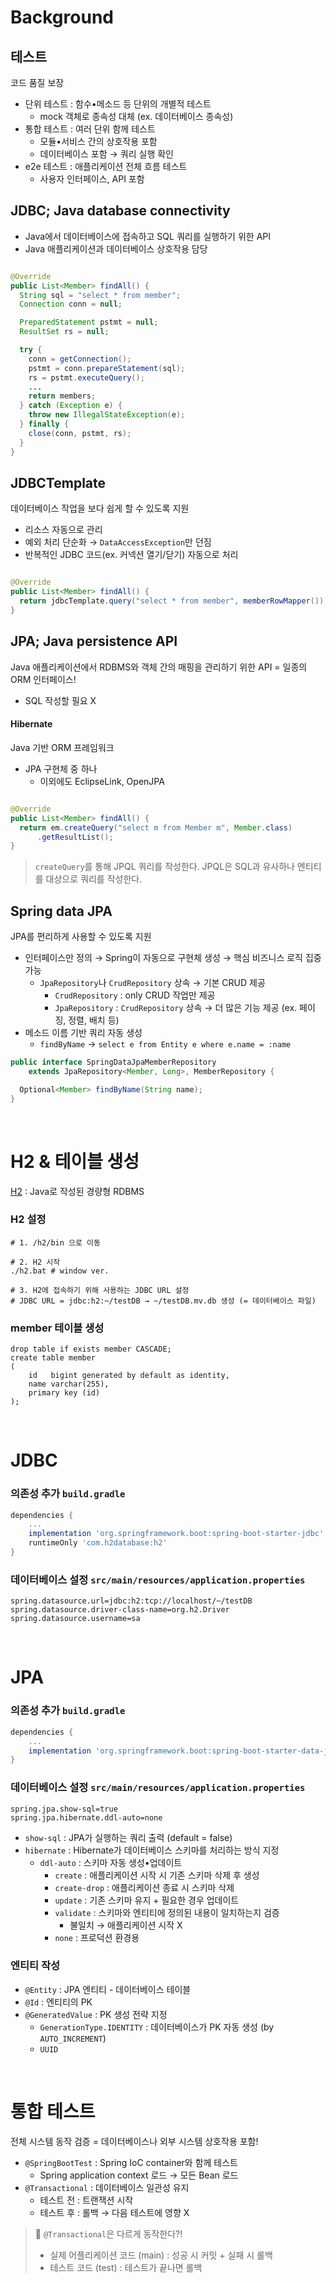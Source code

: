 # Background

## 테스트

코드 품질 보장

- 단위 테스트 : 함수•메소드 등 단위의 개별적 테스트
    - mock 객체로 종속성 대체 (ex. 데이터베이스 종속성)
- 통합 테스트 : 여러 단위 함께 테스트
    - 모듈•서비스 간의 상호작용 포함
    - 데이터베이스 포함 → 쿼리 실행 확인
- e2e 테스트 : 애플리케이션 전체 흐름 테스트
    - 사용자 인터페이스, API 포함

## JDBC; Java database connectivity

- Java에서 데이터베이스에 접속하고 SQL 쿼리를 실행하기 위한 API
- Java 애플리케이션과 데이터베이스 상호작용 담당

```java

@Override
public List<Member> findAll() {
  String sql = "select * from member";
  Connection conn = null;

  PreparedStatement pstmt = null;
  ResultSet rs = null;

  try {
    conn = getConnection();
    pstmt = conn.prepareStatement(sql);
    rs = pstmt.executeQuery();
    ...
    return members;
  } catch (Exception e) {
    throw new IllegalStateException(e);
  } finally {
    close(conn, pstmt, rs);
  }
}
```

## JDBCTemplate

데이터베이스 작업을 보다 쉽게 할 수 있도록 지원

- 리소스 자동으로 관리
- 예외 처리 단순화 → `DataAccessException`만 던짐
- 반복적인 JDBC 코드(ex. 커넥션 열기/닫기) 자동으로 처리

```java

@Override
public List<Member> findAll() {
  return jdbcTemplate.query("select * from member", memberRowMapper());
}
```

## JPA; Java persistence API

Java 애플리케이션에서 RDBMS와 객체 간의 매핑을 관리하기 위한 API = 일종의 ORM 인터페이스!

- SQL 작성할 필요 X

#### Hibernate

Java 기반 ORM 프레임워크

- JPA 구현체 중 하나
    - 이외에도 EclipseLink, OpenJPA

```java

@Override
public List<Member> findAll() {
  return em.createQuery("select m from Member m", Member.class)
      .getResultList();
}
```

> `createQuery`를 통해 JPQL 쿼리를 작성한다. JPQL은 SQL과 유사하나 엔티티를 대상으로 쿼리를 작성한다.

## Spring data JPA

JPA를 편리하게 사용할 수 있도록 지원

- 인터페이스만 정의 → Spring이 자동으로 구현체 생성 → 핵심 비즈니스 로직 집중 가능
    - `JpaRepository`나 `CrudRepository` 상속 → 기본 CRUD 제공
        - `CrudRepository` : only CRUD 작업만 제공
        - `JpaRepository` : `CrudRepository` 상속 → 더 많은 기능 제공  (ex. 페이징, 정렬, 배치 등)
- 메소드 이름 기반 쿼리 자동 생성
    - `findByName` → `select e from Entity e where e.name = :name`

```java
public interface SpringDataJpaMemberRepository
    extends JpaRepository<Member, Long>, MemberRepository {

  Optional<Member> findByName(String name);
}
```

<br/>

# H2 & 테이블 생성

[H2](https://www.h2database.com/html/installation.html) : Java로 작성된 경량형 RDBMS

### H2 설정

```shell
# 1. /h2/bin 으로 이동

# 2. H2 시작
./h2.bat # window ver.

# 3. H2에 접속하기 위해 사용하는 JDBC URL 설정
# JDBC URL = jdbc:h2:~/testDB → ~/testDB.mv.db 생성 (= 데이터베이스 파일)
```

### member 테이블 생성

```h2
drop table if exists member CASCADE;
create table member
(
    id   bigint generated by default as identity,
    name varchar(255),
    primary key (id)
);
```

<br/>

# JDBC

### 의존성 추가 `build.gradle`

```groovy
dependencies {
    ...
    implementation 'org.springframework.boot:spring-boot-starter-jdbc'
    runtimeOnly 'com.h2database:h2'
}
```

### 데이터베이스 설정 `src/main/resources/application.properties`

```properties
spring.datasource.url=jdbc:h2:tcp://localhost/~/testDB
spring.datasource.driver-class-name=org.h2.Driver
spring.datasource.username=sa
```

<br/>

# JPA

### 의존성 추가 `build.gradle`

```groovy
dependencies {
    ...
    implementation 'org.springframework.boot:spring-boot-starter-data-jpa'
}
```

### 데이터베이스 설정 `src/main/resources/application.properties`

```properties
spring.jpa.show-sql=true
spring.jpa.hibernate.ddl-auto=none
```

- `show-sql` : JPA가 실행하는 쿼리 출력 (default = false)
- `hibernate` : Hibernate가 데이터베이스 스키마를 처리하는 방식 지정
    - `ddl-auto` : 스키마 자동 생성•업데이트
        - `create` : 애플리케이션 시작 시 기존 스키마 삭제 후 생성
        - `create-drop` : 애플리케이션 종료 시 스키마 삭제
        - `update` : 기존 스키마 유지 + 필요한 경우 업데이트
        - `validate` : 스키마와 엔티티에 정의된 내용이 일치하는지 검증
            - 불일치 → 애플리케이션 시작 X
        - `none` : 프로덕션 환경용

### 엔티티 작성

- `@Entity` : JPA 엔티티 - 데이터베이스 테이블
- `@Id` : 엔티티의 PK
- `@GeneratedValue` : PK 생성 전략 지정
    - `GenerationType.IDENTITY` : 데이터베이스가 PK 자동 생성 (by `AUTO_INCREMENT`)
    - `UUID`

<br/>

# 통합 테스트

전체 시스템 동작 검증 = 데이터베이스나 외부 시스템 상호작용 포함!

- `@SpringBootTest` : Spring IoC container와 함께 테스트
    - Spring application context 로드 → 모든 Bean 로드
- `@Transactional` : 데이터베이스 일관성 유지
    - 테스트 전 : 트랜잭션 시작
    - 테스트 후 : 롤백 → 다음 테스트에 영향 X

> 🤔 `@Transactional`은 다르게 동작한다?!
>- 실제 어플리케이션 코드 (main) : 성공 시 커밋 + 실패 시 롤백
>- 테스트 코드 (test) : 테스트가 끝나면 롤백
